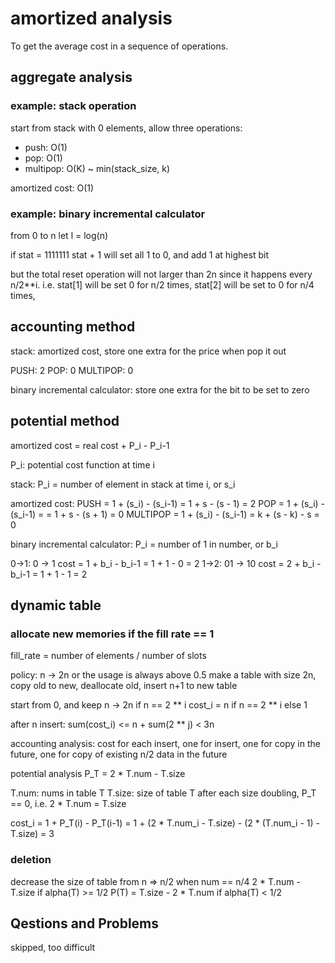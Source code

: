 # amortized analysis

To get the average cost in a sequence of operations.


## aggregate analysis

### example: stack operation
start from stack with 0 elements, allow three operations:
- push: O(1)
- pop: O(1)
- multipop: O(K) ~ min(stack_size, k)

amortized cost: O(1)

### example: binary incremental calculator
from 0 to n
let l = log(n)

if stat = 1111111
stat + 1 will set all 1 to 0, and add 1 at highest bit

but the total reset operation will not larger than 2n since it happens every n/2**i. i.e. stat[1] will be set 0 for n/2 times, stat[2] will be set to 0 for n/4 times,

## accounting method
stack: amortized cost, store one extra for the price when pop it out

PUSH: 2
POP: 0
MULTIPOP: 0

binary incremental calculator: store one extra for the bit to be set to zero

## potential method

amortized cost = real cost + P_i - P_i-1

P_i: potential cost function at time i

stack:
P_i = number of element in stack at time i, or s_i

amortized cost:
PUSH = 1 + (s_i) - (s_i-1) = 1 + s - (s - 1) = 2
POP = 1 + (s_i) - (s_i-1) = = 1 + s - (s + 1) = 0
MULTIPOP = 1 + (s_i) - (s_i-1) = k + (s - k) - s = 0

binary incremental calculator:
P_i = number of 1 in number, or b_i

0->1: 0 -> 1
cost = 1 + b_i - b_i-1 = 1 + 1 - 0 = 2
1->2: 01 -> 10
cost = 2 + b_i - b_i-1 = 1 + 1 - 1 = 2

## dynamic table

### allocate new memories if the fill rate == 1

fill_rate = number of elements / number of slots

policy: n -> 2n or the usage is always above 0.5
        make a table with size 2n, copy old to new, deallocate old, insert n+1 to new table

start from 0, and keep n -> 2n if n == 2 ** i
cost_i = n if n == 2 ** i else 1

after n insert:
sum(cost_i) <= n + sum(2 ** j) < 3n

accounting analysis:
cost for each insert, one for insert, one for copy in the future, one for copy of existing n/2 data in the future

potential analysis
P_T = 2 * T.num - T.size

T.num: nums in table T
T.size: size of table T
after each size doubling, P_T == 0, i.e. 2 * T.num = T.size

cost_i = 1 + P_T(i) - P_T(i-1) = 1 + (2 * T.num_i - T.size) - (2 * (T.num_i - 1) - T.size) = 3

### deletion

decrease the size of table from n => n/2 when num == n/4
       2 * T.num - T.size   if alpha(T) >= 1/2
P(T) =
       T.size - 2 * T.num   if alpha(T) < 1/2


## Qestions and Problems

skipped, too difficult

